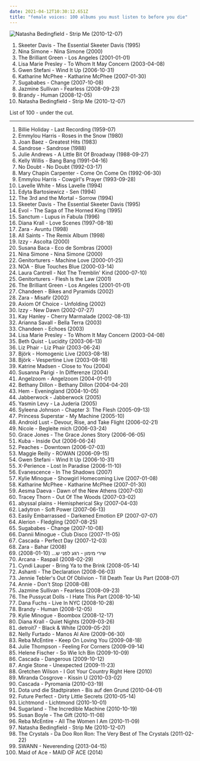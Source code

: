 ```yaml
---
date: 2021-04-12T10:30:12.651Z
title: "female voices: 100 albums you must listen to before you die"
---
```

![Natasha Bedingfield - Strip Me (2010-12-07)](https://img.discogs.com/vcMTA-tZUSQQWzVbAY4djKbccmM=/fit-in/600x599/filters:strip_icc():format(jpeg):mode_rgb():quality(90)/discogs-images/R-4955170-1380575388-8092.jpeg.jpg "Natasha Bedingfield - Strip Me (2010-12-07)")
<ol class="albums">
<li data-cover="http://coverartarchive.org/release/052f365f-beb2-4794-90e0-f272c266e973/18446288488-500.jpg" data-tags="country, skeeter davis" role="button">Skeeter Davis - The Essential Skeeter Davis (1995)</li>
<li data-cover="https://via.placeholder.com/450" data-tags="jazz" role="button">Nina Simone - Nina Simone (2000)</li>
<li data-cover="https://img.discogs.com/IABi9vpnFSXyzPTfvnE-rDYVdxA=/fit-in/500x496/filters:strip_icc():format(jpeg):mode_rgb():quality(90)/discogs-images/R-3067838-1314197681.jpeg.jpg" data-tags="japanese, female vocalists, female voices, the brilliant green" role="button">The Brilliant Green - Los Angeles (2001-01-01)</li>
<li data-cover="https://img.discogs.com/-jHRX-eJPGTA2oR-7Q3kBIJfRvI=/fit-in/600x600/filters:strip_icc():format(jpeg):mode_rgb():quality(90)/discogs-images/R-929781-1179521048.jpeg.jpg" data-tags="female, pop, rock, female vocalists, female vocals, female vocalist, female artists, female voices, gotanygoodmusic, rex ferric faves, girly power, 00s albums, albums in my cd rack" role="button">Lisa Marie Presley - To Whom It May Concern (2003-04-08)</li>
<li data-cover="https://img.discogs.com/FRchm-ua0ulSBfFiF9xPb-ssIHY=/fit-in/600x603/filters:strip_icc():format(jpeg):mode_rgb():quality(90)/discogs-images/R-866191-1491226575-8701.jpeg.jpg" data-tags="pop, female vocal, gwen stefani" role="button">Gwen Stefani - Wind It Up (2006-10-31)</li>
<li data-cover="https://img.discogs.com/mHCZ-tldeceJvMGxFU-dJXPobwQ=/fit-in/500x500/filters:strip_icc():format(jpeg):mode_rgb():quality(90)/discogs-images/R-921512-1173044217.jpeg.jpg" data-tags="pop" role="button">Katharine McPhee - Katharine McPhee (2007-01-30)</li>
<li data-cover="http://coverartarchive.org/release/3bc43105-9f72-4fe8-8eb8-ff089c0fc8af/21663830337-500.jpg" data-tags="pop" role="button">Sugababes - Change (2007-10-08)</li>
<li data-cover="http://coverartarchive.org/release/3192c4f0-6099-4aa2-8008-09da81da0467/22600473176-500.jpg" data-tags="rnb, soul, female vocalists" role="button">Jazmine Sullivan - Fearless (2008-09-23)</li>
<li data-cover="http://coverartarchive.org/release/7aaca13f-8efc-4f76-955e-00fd84682e55/27713723385-500.jpg" data-tags="brandy, human" role="button">Brandy - Human (2008-12-05)</li>
<li data-cover="https://img.discogs.com/vcMTA-tZUSQQWzVbAY4djKbccmM=/fit-in/600x599/filters:strip_icc():format(jpeg):mode_rgb():quality(90)/discogs-images/R-4955170-1380575388-8092.jpeg.jpg" data-tags="pop, female vocalists" role="button">Natasha Bedingfield - Strip Me (2010-12-07)</li>
</ol>
List of 100 - under the cut.
<!-- more -->

_________________

<ol class="albums">
<li data-cover="http://coverartarchive.org/release/21d8b3e6-488a-4aa4-95f1-8daa5859374f/22936286978-500.jpg" data-tags="jazz, billie holiday" role="button">
Billie Holiday - Last Recording (1959-07)
</li>
<li data-cover="http://coverartarchive.org/release/88004f16-f3dc-4b1c-8743-f3e333dfa64e/4398575297-500.jpg" data-tags="country" role="button">
Emmylou Harris - Roses in the Snow (1980)
</li>
<li data-cover="http://coverartarchive.org/release/7abbca6d-7817-484d-b332-a604961982da/7369829701-500.jpg" data-tags="folk" role="button">
Joan Baez - Greatest Hits (1983)
</li>
<li data-cover="http://coverartarchive.org/release/12515378-4212-4538-8378-08918d5f6eea/14815706407-500.jpg" data-tags="french, progressive rock, french rock, symphonic prog" role="button">
Sandrose - Sandrose (1988)
</li>
<li data-cover="https://via.placeholder.com/450" data-tags="broadway" role="button">
Julie Andrews - A Little Bit Of Broadway (1988-09-27)
</li>
<li data-cover="http://coverartarchive.org/release/5c3bc9b6-d0b1-4772-bbff-59bb67177a8d/16618220950-500.jpg" data-tags="country and western" role="button">
Kelly Willis - Bang Bang (1991-04-16)
</li>
<li data-cover="http://coverartarchive.org/release/25eb2735-82dc-4503-bd33-82fbe8c4722f/3167361145-500.jpg" data-tags="ska, ska punk" role="button">
No Doubt - No Doubt (1992-03-17)
</li>
<li data-cover="http://coverartarchive.org/release/bc3092e3-d095-4fcb-85a9-89cbef7c3c74/15352415252-500.jpg" data-tags="country" role="button">
Mary Chapin Carpenter - Come On Come On (1992-06-30)
</li>
<li data-cover="https://img.discogs.com/fyoDS43t0DpEHgGYOWdvXjj5NTU=/fit-in/551x551/filters:strip_icc():format(jpeg):mode_rgb():quality(90)/discogs-images/R-3781371-1344171603-5524.jpeg.jpg" data-tags="folk" role="button">
Emmylou Harris - Cowgirl's Prayer (1993-09-28)
</li>
<li data-cover="https://img.discogs.com/_2jQLQMXWY6qUZIQnws-DkIJYiY=/fit-in/200x200/filters:strip_icc():format(jpeg):mode_rgb():quality(90)/discogs-images/R-4469250-1365757203-1754.jpeg.jpg" data-tags="female, soul, female vocalists, blues, female vocals, female vocalist, female artists, texas, female voices, jazz blues, female blues vocalist" role="button">
Lavelle White - Miss Lavelle (1994)
</li>
<li data-cover="https://img.discogs.com/WlmK366nWzaikCSrtbbNmYzpHBw=/fit-in/600x600/filters:strip_icc():format(jpeg):mode_rgb():quality(90)/discogs-images/R-989220-1509823212-1559.jpeg.jpg" data-tags="rock, pop" role="button">
Edyta Bartosiewicz - Sen (1994)
</li>
<li data-cover="http://coverartarchive.org/release/08b7aa27-b6ec-4aab-abbe-f856e8b5f2d9/1464280911-500.jpg" data-tags="doom metal" role="button">
The 3rd and the Mortal - Sorrow (1994)
</li>
<li data-cover="http://coverartarchive.org/release/052f365f-beb2-4794-90e0-f272c266e973/18446288488-500.jpg" data-tags="country, skeeter davis" role="button">
Skeeter Davis - The Essential Skeeter Davis (1995)
</li>
<li data-cover="https://img.discogs.com/kH3Pt046FQchxbF99t6LfhsyCAg=/fit-in/366x549/filters:strip_icc():format(jpeg):mode_rgb():quality(90)/discogs-images/R-3435704-1330331355.jpeg.jpg" data-tags="black metal, atmospheric black metal, medieval black metal" role="button">
Evol - The Saga of The Horned King (1995)
</li>
<li data-cover="http://coverartarchive.org/release/cf656ef5-85a4-4be4-a838-8970dbb50d6d/1828823902-500.jpg" data-tags="industrial, dark ambient" role="button">
Sanctum - Lupus in Fabula (1996)
</li>
<li data-cover="http://coverartarchive.org/release/5aa60649-aa8a-4246-8952-b20fec5b64e2/4640182783-500.jpg" data-tags="jazz" role="button">
Diana Krall - Love Scenes (1997-08-18)
</li>
<li data-cover="http://coverartarchive.org/release/9e3527f4-929d-475d-973e-d1b09bec487b/11305786279-500.jpg" data-tags="folk, turkish, female voices, turkey" role="button">
Zara - Avuntu (1998)
</li>
<li data-cover="http://coverartarchive.org/release/03546bfc-3a7f-47a7-86ec-e4d44d5d64c2/5263609419-500.jpg" data-tags="pop, soul, female voices, girlgroup, the remix album" role="button">
All Saints - The Remix Album (1998)
</li>
<li data-cover="https://via.placeholder.com/450" data-tags="female vocalists, classical" role="button">
Izzy - Ascolta (2000)
</li>
<li data-cover="http://coverartarchive.org/release/09d118ba-07e8-4ee2-8c05-c12709550a43/28520809229-500.jpg" data-tags="latin" role="button">
Susana Baca - Eco de Sombras (2000)
</li>
<li data-cover="https://via.placeholder.com/450" data-tags="jazz" role="button">
Nina Simone - Nina Simone (2000)
</li>
<li data-cover="http://coverartarchive.org/release/1ce97749-e22c-4b08-a1ba-148008ac462e/13960344192-500.jpg" data-tags="industrial" role="button">
Genitorturers - Machine Love (2000-01-25)
</li>
<li data-cover="https://via.placeholder.com/450" data-tags="israeli" role="button">
NOA - Blue Touches Blue (2000-03-14)
</li>
<li data-cover="http://coverartarchive.org/release/bdabd70c-49df-4d67-9eae-3c4cb898f9e6/6193239149-500.jpg" data-tags="country" role="button">
Laura Cantrell - Not The Tremblin' Kind (2000-07-10)
</li>
<li data-cover="http://coverartarchive.org/release/bfa96adb-9497-4161-b1ad-a1dcb992d2eb/7532869572-500.jpg" data-tags="female vocalists" role="button">
Genitorturers - Flesh Is the Law (2001)
</li>
<li data-cover="https://img.discogs.com/IABi9vpnFSXyzPTfvnE-rDYVdxA=/fit-in/500x496/filters:strip_icc():format(jpeg):mode_rgb():quality(90)/discogs-images/R-3067838-1314197681.jpeg.jpg" data-tags="japanese, female vocalists, female voices, the brilliant green" role="button">
The Brilliant Green - Los Angeles (2001-01-01)
</li>
<li data-cover="http://coverartarchive.org/release/017e63de-d9d9-4945-b96f-c417df4c6b05/1784911510-500.jpg" data-tags="chill" role="button">
Chandeen - Bikes and Pyramids (2002)
</li>
<li data-cover="http://coverartarchive.org/release/37fecc17-47fd-40a3-be77-ed1eec07ebb7/16279740515-500.jpg" data-tags="female voices, turkey, halk" role="button">
Zara - Misafir (2002)
</li>
<li data-cover="http://coverartarchive.org/release/af2c04f4-876a-4f65-ab44-01495eb2b154/3136908745-500.jpg" data-tags="persian" role="button">
Axiom Of Choice - Unfolding (2002)
</li>
<li data-cover="https://via.placeholder.com/450" data-tags="female vocalists" role="button">
Izzy - New Dawn (2002-07-27)
</li>
<li data-cover="https://via.placeholder.com/450" data-tags="indie, alternative rock, female vocalists, american, female voices, chicks that rock" role="button">
Kay Hanley - Cherry Marmalade (2002-08-13)
</li>
<li data-cover="https://img.discogs.com/EHa9yJNAYN0M7xrpvuqI8o_N-VI=/fit-in/600x539/filters:strip_icc():format(jpeg):mode_rgb():quality(90)/discogs-images/R-7994054-1570555281-9483.jpeg.jpg" data-tags="baroque, female voices, alia vox" role="button">
Arianna Savall - Bella Terra (2003)
</li>
<li data-cover="http://coverartarchive.org/release/c80f32b8-7bc5-47a0-8d8f-c6782ee843e7/1784905168-500.jpg" data-tags="darkwave, melancholy, ethereal, female voices" role="button">
Chandeen - Echoes (2003)
</li>
<li data-cover="https://img.discogs.com/-jHRX-eJPGTA2oR-7Q3kBIJfRvI=/fit-in/600x600/filters:strip_icc():format(jpeg):mode_rgb():quality(90)/discogs-images/R-929781-1179521048.jpeg.jpg" data-tags="female, pop, rock, female vocalists, female vocals, female vocalist, female artists, female voices, gotanygoodmusic, rex ferric faves, girly power, 00s albums, albums in my cd rack" role="button">
Lisa Marie Presley - To Whom It May Concern (2003-04-08)
</li>
<li data-cover="http://coverartarchive.org/release/344c8b8f-b04f-4927-a27a-708f601d2638/2108632718-500.jpg" data-tags="acoustic, female vocalist, female voices, native america, beth quist" role="button">
Beth Quist - Lucidity (2003-06-13)
</li>
<li data-cover="https://img.discogs.com/LWJ-AKum2NOXPYjc0WBwPF-S9GM=/fit-in/300x300/filters:strip_icc():format(jpeg):mode_rgb():quality(90)/discogs-images/R-1966844-1330288157.jpeg.jpg" data-tags="rock" role="button">
Liz Phair - Liz Phair (2003-06-24)
</li>
<li data-cover="https://img.discogs.com/aiGtfbrmX10NazhTRVrB3Y0fvOo=/fit-in/600x600/filters:strip_icc():format(jpeg):mode_rgb():quality(90)/discogs-images/R-813694-1161458280.jpeg.jpg" data-tags="electronic, alternative, female vocalists, bjork" role="button">
Björk - Homogenic Live (2003-08-18)
</li>
<li data-cover="https://img.discogs.com/yH8PMHWhHsataxjsjL7zSzz6z4Y=/fit-in/600x600/filters:strip_icc():format(jpeg):mode_rgb():quality(90)/discogs-images/R-7716675-1460551191-7924.jpeg.jpg" data-tags="female vocalists" role="button">
Björk - Vespertine Live (2003-08-18)
</li>
<li data-cover="https://via.placeholder.com/450" data-tags="female vocalists, female voices, k madsen" role="button">
Katrine Madsen - Close to You (2004)
</li>
<li data-cover="https://via.placeholder.com/450" data-tags="female voices" role="button">
Susanna Parigi - In Differenze (2004)
</li>
<li data-cover="http://coverartarchive.org/release/58f47cac-c702-4018-ba4a-7cf3a40941a2/2610903396-500.jpg" data-tags="ambient, ethereal, darkwave, female vocalists" role="button">
Angelzoom - Angelzoom (2004-01-01)
</li>
<li data-cover="https://img.discogs.com/e912qrOd4otrTGXFzAlyA8eDNc8=/fit-in/499x500/filters:strip_icc():format(jpeg):mode_rgb():quality(90)/discogs-images/R-2926815-1307657118.jpeg.jpg" data-tags="worship" role="button">
Bethany Dillon - Bethany Dillon (2004-04-20)
</li>
<li data-cover="http://coverartarchive.org/release/b2355813-710a-49cb-8f00-cb157758a019/15697759311-500.jpg" data-tags="folk, americana" role="button">
Hem - Eveningland (2004-10-05)
</li>
<li data-cover="https://img.discogs.com/fRgGs93h-xxA4sRd6lExOUgjX90=/fit-in/499x487/filters:strip_icc():format(jpeg):mode_rgb():quality(90)/discogs-images/R-1503020-1224528799.jpeg.jpg" data-tags="french, female vocalists, electro, power, wave, francais, france, female voices, paname, electrorock, paris, female voice, 2listen, cold-wave, indus, betizfest" role="button">
Jabberwock - Jabberwock (2005)
</li>
<li data-cover="https://via.placeholder.com/450" data-tags="sephardic, yasmin levy" role="button">
Yasmin Levy - La Juderia (2005)
</li>
<li data-cover="http://coverartarchive.org/release/ce263e4d-36f8-4fe8-862a-30019fb573fd/13666614064-500.jpg" data-tags="rnb" role="button">
Syleena Johnson - Chapter 3: The Flesh (2005-09-13)
</li>
<li data-cover="https://img.discogs.com/Yg1fAgvT0Eplet5ZxocxyO2rDYc=/fit-in/599x591/filters:strip_icc():format(jpeg):mode_rgb():quality(90)/discogs-images/R-504820-1190556169.jpeg.jpg" data-tags="electro" role="button">
Princess Superstar - My Machine (2005-10)
</li>
<li data-cover="https://img.discogs.com/giNZH8F_a4Lq_kp-oI4fXVZdqhQ=/fit-in/600x517/filters:strip_icc():format(jpeg):mode_rgb():quality(90)/discogs-images/R-659495-1171225004.jpeg.jpg" data-tags="industrial" role="button">
Android Lust - Devour, Rise, and Take Flight (2006-02-21)
</li>
<li data-cover="http://coverartarchive.org/release/652e2995-519a-44e7-8b41-b494957e150a/8913573155-500.jpg" data-tags="pop, schlager, germany, female voices, deutsche schlager, nicole" role="button">
Nicole - Begleite mich (2006-03-24)
</li>
<li data-cover="https://via.placeholder.com/450" data-tags="grace jones" role="button">
Grace Jones - The Grace Jones Story (2006-06-05)
</li>
<li data-cover="http://coverartarchive.org/release/552aedd6-05e7-46a4-bdac-ebf06be94d06/2698016881-500.jpg" data-tags="chillout, downtempo, ambient, psychill" role="button">
Kuba - Inside Out (2006-06-24)
</li>
<li data-cover="http://coverartarchive.org/release/2cb5e8fd-13d7-40db-8998-e1a4d206d5c4/14670899495-500.jpg" data-tags="pop, female voices" role="button">
Peaches - Downtown (2006-07-03)
</li>
<li data-cover="https://img.discogs.com/LxmF_0uWMm3lFbQBhWGfGBxmihM=/fit-in/600x267/filters:strip_icc():format(jpeg):mode_rgb():quality(90)/discogs-images/R-912700-1459878063-6980.jpeg.jpg" data-tags="folk, celtic" role="button">
Maggie Reilly - ROWAN (2006-09-15)
</li>
<li data-cover="https://img.discogs.com/FRchm-ua0ulSBfFiF9xPb-ssIHY=/fit-in/600x603/filters:strip_icc():format(jpeg):mode_rgb():quality(90)/discogs-images/R-866191-1491226575-8701.jpeg.jpg" data-tags="pop, female vocal, gwen stefani" role="button">
Gwen Stefani - Wind It Up (2006-10-31)
</li>
<li data-cover="http://coverartarchive.org/release/9ad5a85b-f3c9-4cef-92fa-04318c1a2e7c/20096631190-500.jpg" data-tags="electronic, pop, female vocalists, synthpop, female voices, frauen und technik, soprano, x-perience, seligalex" role="button">
X-Perience - Lost In Paradise (2006-11-10)
</li>
<li data-cover="http://coverartarchive.org/release/928062a1-5cd9-4c6a-b320-3935dc67d684/23270456321-500.jpg" data-tags="symphonic metal" role="button">
Evanescence - In The Shadows (2007)
</li>
<li data-cover="https://via.placeholder.com/450" data-tags="live" role="button">
Kylie Minogue - Showgirl Homecoming Live (2007-01-08)
</li>
<li data-cover="https://img.discogs.com/mHCZ-tldeceJvMGxFU-dJXPobwQ=/fit-in/500x500/filters:strip_icc():format(jpeg):mode_rgb():quality(90)/discogs-images/R-921512-1173044217.jpeg.jpg" data-tags="pop" role="button">
Katharine McPhee - Katharine McPhee (2007-01-30)
</li>
<li data-cover="http://coverartarchive.org/release/2e1f7c67-6e9a-480a-85e1-f4e83179048c/928314014-500.jpg" data-tags="symphonic metal" role="button">
Aesma Daeva - Dawn of the New Athens (2007-03)
</li>
<li data-cover="https://img.discogs.com/f7__Lk0Pzcc6oc5LPnxSwsCu9nE=/fit-in/600x596/filters:strip_icc():format(jpeg):mode_rgb():quality(90)/discogs-images/R-912093-1248848106.jpeg.jpg" data-tags="electropop, female vocalist, electronic" role="button">
Tracey Thorn - Out Of The Woods (2007-03-02)
</li>
<li data-cover="https://via.placeholder.com/450" data-tags="chillout, electronica, chill, ambient, idm, psychill, female vocals, drum'n'bass, spacy, female voices, chillin, bassline, new world, free albums, new electronica, easy living, electro datapunk, magix44studio, chaotisch holistisch, ai-music, sphaerische sounds" role="button">
abyssal plains - Hemispherical Sky (2007-04-03)
</li>
<li data-cover="https://via.placeholder.com/450" data-tags="selection rock" role="button">
Ladytron - Soft Power (2007-06-13)
</li>
<li data-cover="https://img.discogs.com/FRrP4ikCzLGRABreXzxnSH62F-o=/fit-in/500x500/filters:strip_icc():format(jpeg):mode_rgb():quality(90)/discogs-images/R-1011884-1183969593.jpeg.jpg" data-tags="sphaerische sounds" role="button">
Easily Embarrassed - Darkened Emotion EP (2007-07-07)
</li>
<li data-cover="http://coverartarchive.org/release/f66d636c-b8f1-44b3-b1cf-e6bdd5387597/2598372516-500.jpg" data-tags="progressive metal, female fronted metal" role="button">
Alerion - Fledgling (2007-08-25)
</li>
<li data-cover="http://coverartarchive.org/release/3bc43105-9f72-4fe8-8eb8-ff089c0fc8af/21663830337-500.jpg" data-tags="pop" role="button">
Sugababes - Change (2007-10-08)
</li>
<li data-cover="http://coverartarchive.org/release/39453157-9cbf-42eb-bede-78f92810e88c/17193647005-500.jpg" data-tags="dance, pop, club" role="button">
Dannii Minogue - Club Disco (2007-11-05)
</li>
<li data-cover="http://coverartarchive.org/release/01384d33-152d-4d93-92db-c3d28bebc553/8366882984-500.jpg" data-tags="dance" role="button">
Cascada - Perfect Day (2007-12-03)
</li>
<li data-cover="http://coverartarchive.org/release/69e77141-3aac-47f5-826f-ba3ea72a4022/12719037075-500.jpg" data-tags="female voices, turkey" role="button">
Zara - Bahar (2008)
</li>
<li data-cover="https://via.placeholder.com/450" data-tags="israel, shiri maimon" role="button">
שירי מימון - רגע לפני ש... (2008-01-10)
</li>
<li data-cover="http://coverartarchive.org/release/bd609443-4c31-48fd-b1fe-8285eb8530d5/4860307885-500.jpg" data-tags="darkwave, neoclassical" role="button">
Arcana - Raspail (2008-02-29)
</li>
<li data-cover="http://coverartarchive.org/release/9a948702-8699-4604-86d8-5334f4f94c75/15067177460-500.jpg" data-tags="dance, pop" role="button">
Cyndi Lauper - Bring Ya to the Brink (2008-05-14)
</li>
<li data-cover="http://coverartarchive.org/release/722364bd-1c06-468d-97f9-c3edfdfe548f/7448961329-500.jpg" data-tags="ashanti, rnb" role="button">
Ashanti - The Declaration (2008-06-03)
</li>
<li data-cover="https://img.discogs.com/9kFLQiaFPfNDt7bWrcS8yoIhpfQ=/fit-in/488x500/filters:strip_icc():format(jpeg):mode_rgb():quality(90)/discogs-images/R-2418691-1525077664-2833.jpeg.jpg" data-tags="gothic metal, female voices" role="button">
Jennie Tebler's Out Of Oblivion - Till Death Tear Us Part (2008-07)
</li>
<li data-cover="https://img.discogs.com/rQ_mlsrUfs2sjJCo7bZDXUDcjeA=/fit-in/200x200/filters:strip_icc():format(jpeg):mode_rgb():quality(90)/discogs-images/R-1773198-1264529090.jpeg.jpg" data-tags="electropop, pop" role="button">
Annie - Don't Stop (2008-08)
</li>
<li data-cover="http://coverartarchive.org/release/3192c4f0-6099-4aa2-8008-09da81da0467/22600473176-500.jpg" data-tags="rnb, soul, female vocalists" role="button">
Jazmine Sullivan - Fearless (2008-09-23)
</li>
<li data-cover="http://coverartarchive.org/release/8b8c26f4-0711-4f82-b2be-ba48ad11dc2a/17295951421-500.jpg" data-tags="electronic, pop, female voices, kot" role="button">
The Pussycat Dolls - I Hate This Part (2008-10-14)
</li>
<li data-cover="http://coverartarchive.org/release/8f775ba6-6d93-4ca7-ace7-d4c693202170/18019652910-500.jpg" data-tags="soundtrack, indie, rock, singer-songwriter, blues, female vocals, female artists, female voices, janis joplin, across the universe, gramusels favourites, gramusels bluesrock, dana fuchs, d fuchs" role="button">
Dana Fuchs - Live In NYC (2008-10-28)
</li>
<li data-cover="http://coverartarchive.org/release/7aaca13f-8efc-4f76-955e-00fd84682e55/27713723385-500.jpg" data-tags="brandy, human" role="button">
Brandy - Human (2008-12-05)
</li>
<li data-cover="http://coverartarchive.org/release/def67e7b-2b6c-4d5d-845f-6a6ae8c816cf/7479472724-500.jpg" data-tags="remix, pop" role="button">
Kylie Minogue - Boombox (2008-12-17)
</li>
<li data-cover="http://coverartarchive.org/release/07805f0f-4e6d-329a-8fd5-aba6d3308356/9467972052-500.jpg" data-tags="jazz, female vocalists" role="button">
Diana Krall - Quiet Nights (2009-03-26)
</li>
<li data-cover="http://coverartarchive.org/release/e4a3c5c8-9d5b-4b2b-b5e8-014bffc4dbef/1019564609-500.jpg" data-tags="pop, female voices" role="button">
detroit7 - Black & White (2009-05-20)
</li>
<li data-cover="http://coverartarchive.org/release/9d1ca428-efc0-46cd-9b11-7fa8613838f0/10249469258-500.jpg" data-tags="espanol, furtado" role="button">
Nelly Furtado - Manos Al Aire (2009-06-30)
</li>
<li data-cover="http://coverartarchive.org/release/7765023e-2807-4ab3-bc73-ca4bc0a36358/8990784660-500.jpg" data-tags="country" role="button">
Reba McEntire - Keep On Loving You (2009-08-18)
</li>
<li data-cover="http://coverartarchive.org/release/a3354398-5eb8-464c-a174-3b6d6e51dce1/2362331919-500.jpg" data-tags="vocal trance, female vocal trance" role="button">
Julie Thompson - Feeling For Corners (2009-09-14)
</li>
<li data-cover="http://coverartarchive.org/release/21ad7606-c2a6-43a0-bc97-2539a9750fca/2411846344-500.jpg" data-tags="helene fischer" role="button">
Helene Fischer - So Wie Ich Bin (2009-10-09)
</li>
<li data-cover="http://coverartarchive.org/release/3aea9563-921d-442b-b26a-6ddbee1c8e7b/25901278837-500.jpg" data-tags="electronic, pop, female voices" role="button">
Cascada - Dangerous (2009-10-12)
</li>
<li data-cover="http://coverartarchive.org/release/8fbd3c63-c8b8-4976-8e57-d17410a8bf8c/24891718269-500.jpg" data-tags="rnb" role="button">
Angie Stone - Unexpected (2009-11-23)
</li>
<li data-cover="http://coverartarchive.org/release/f9e3ef41-2a05-42a1-8ffa-3c136265e33d/6139159491-500.jpg" data-tags="country" role="button">
Gretchen Wilson - I Got Your Country Right Here (2010)
</li>
<li data-cover="https://img.discogs.com/N-E2sT2RtRNKXZtVMnBLcq3kDZE=/fit-in/550x550/filters:strip_icc():format(jpeg):mode_rgb():quality(90)/discogs-images/R-2956729-1328063131.jpeg.jpg" data-tags="pop, nickelodeon" role="button">
Miranda Cosgrove - Kissin U (2010-03-02)
</li>
<li data-cover="https://img.discogs.com/0uXhqGS4MonUKb0f5NF6MNQnBX8=/fit-in/300x300/filters:strip_icc():format(jpeg):mode_rgb():quality(90)/discogs-images/R-863802-1166742243.jpeg.jpg" data-tags="electronic, pop" role="button">
Cascada - Pyromania (2010-03-19)
</li>
<li data-cover="https://img.discogs.com/uckogPE9fvq75RkU-_4_rjdrAVc=/fit-in/600x528/filters:strip_icc():format(jpeg):mode_rgb():quality(90)/discogs-images/R-2427564-1452873241-2767.jpeg.jpg" data-tags="indie, jazz, bossa nova, female vocalists, singer-songwriter, singersongwriter, acoustic, deutsch, german, berlin, female vocalist, liedermacher, female voices" role="button">
Dota und die Stadtpiraten - Bis auf den Grund (2010-04-01)
</li>
<li data-cover="https://img.discogs.com/e1jUY4xUIsxcQa7UVrvFwFcRMTI=/fit-in/280x280/filters:strip_icc():format(jpeg):mode_rgb():quality(90)/discogs-images/R-3275800-1323522958.jpeg.jpg" data-tags="electronic, female vocalists, synthpop, female voices, frauen und technik, 4-5" role="button">
Future Perfect - Dirty Little Secrets (2010-05-14)
</li>
<li data-cover="http://coverartarchive.org/release/f6354016-fbb1-436a-ad8c-42ae9f7ce0e9/2529109858-500.jpg" data-tags="female voices" role="button">
Lichtmond - Lichtmond (2010-10-01)
</li>
<li data-cover="http://coverartarchive.org/release/57877bb1-4a05-448b-a37e-41649ea99e35/10798226561-500.jpg" data-tags="country" role="button">
Sugarland - The Incredible Machine (2010-10-19)
</li>
<li data-cover="http://coverartarchive.org/release/d05b10e8-acf3-3cb5-9f67-aaa64cd63142/26591029015-500.jpg" data-tags="susan boyle" role="button">
Susan Boyle - The Gift (2010-11-08)
</li>
<li data-cover="http://coverartarchive.org/release/b35d6ac2-c78c-4dfc-aac6-65d08bedd438/10151892703-500.jpg" data-tags="country" role="button">
Reba McEntire - All The Women I Am (2010-11-09)
</li>
<li data-cover="https://img.discogs.com/vcMTA-tZUSQQWzVbAY4djKbccmM=/fit-in/600x599/filters:strip_icc():format(jpeg):mode_rgb():quality(90)/discogs-images/R-4955170-1380575388-8092.jpeg.jpg" data-tags="pop, female vocalists" role="button">
Natasha Bedingfield - Strip Me (2010-12-07)
</li>
<li data-cover="http://coverartarchive.org/release/c5f6df4b-ae7f-4ef4-8e30-bc5d66dcd495/7229454847-500.jpg" data-tags="60s" role="button">
The Crystals - Da Doo Ron Ron: The Very Best of The Crystals (2011-02-22)
</li>
<li data-cover="https://via.placeholder.com/450" data-tags="female voices" role="button">
SWANN - Neverending (2013-04-15)
</li>
<li data-cover="http://coverartarchive.org/release/97019de9-59ee-4377-801f-30f2b44ef5fa/7342742503-500.jpg" data-tags="rock, punk, grunge, alternative, street punk, female voices, all-girl, cuntpunk" role="button">
Maid of Ace - MAID OF ACE (2014)
</li>
</ol>